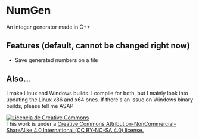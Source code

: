 # NumGen
An integer generator made in C++

## Features (default, cannot be changed right now)
- Save generated numbers on a file

## Also...
I make Linux and Windows builds. I compile for both, but I mainly look into updating the Linux x86 and x64 ones. If there's an issue on Windows binary builds, please tell me ASAP 

<a rel="license" href="http://creativecommons.org/licenses/by-nc-sa/4.0/"><img alt="Licencia de Creative Commons" style="border-width:0" src="https://i.creativecommons.org/l/by-nc-sa/4.0/88x31.png" /></a><br />This work is under a <a rel="license" href="http://creativecommons.org/licenses/by-nc-sa/4.0/">Creative Commons Attribution-NonCommercial-ShareAlike 4.0 International (CC BY-NC-SA 4.0) license.</a>
